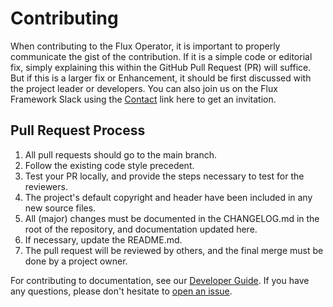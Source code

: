 # Contributing

When contributing to the Flux Operator, it is important to properly communicate the gist of the contribution.
If it is a simple code or editorial fix, simply explaining this within the GitHub Pull Request (PR) will suffice. But if this is a larger
fix or Enhancement, it should be first discussed with the project leader or developers.
You can also join us on the Flux Framework Slack using the [Contact](https://flux-framework.org/) link here to get an invitation.

## Pull Request Process

1. All pull requests should go to the main branch.
2. Follow the existing code style precedent.
3. Test your PR locally, and provide the steps necessary to test for the reviewers.
4. The project's default copyright and header have been included in any new source files.
5. All (major) changes must be documented in the CHANGELOG.md in the root of the repository, and documentation updated here.
6. If necessary, update the README.md.
7. The pull request will be reviewed by others, and the final merge must be done by a project owner.

For contributing to documentation, see our [Developer Guide](https://flux-framework.github.io/flux-operator/development/developer-guide.html#documentation).
If you have any questions, please don't hesitate to [open an issue](https://github.com/flux-framework/flux-operator/issues).

